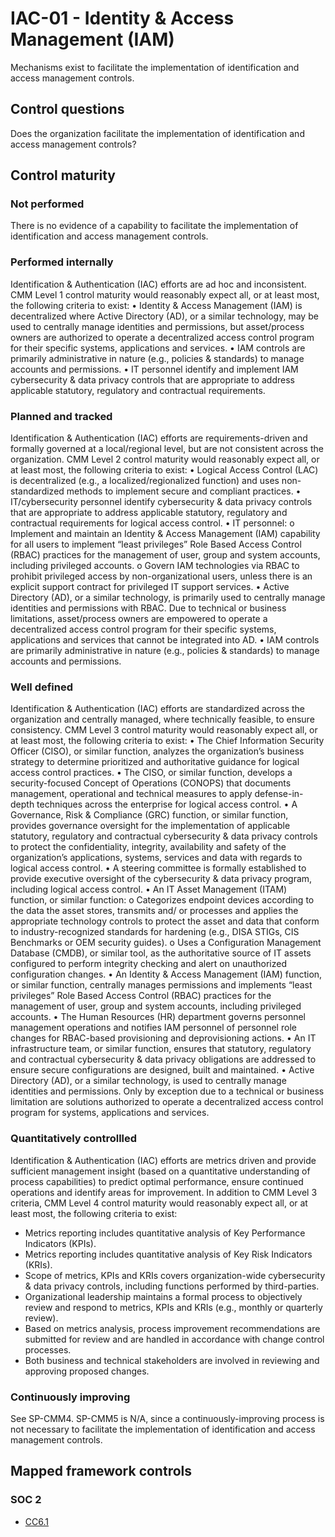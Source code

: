 # IAC-01 - Identity & Access Management (IAM)
Mechanisms exist to facilitate the implementation of identification and access management controls.
## Control questions
Does the organization facilitate the implementation of identification and access management controls?
## Control maturity
### Not performed
There is no evidence of a capability to facilitate the implementation of identification and access management controls.
### Performed internally
Identification & Authentication (IAC) efforts are ad hoc and inconsistent. CMM Level 1 control maturity would reasonably expect all, or at least most, the following criteria to exist:
•	Identity & Access Management (IAM) is decentralized where Active Directory (AD), or a similar technology, may be used to centrally manage identities and permissions, but asset/process owners are authorized to operate a decentralized access control program for their specific systems, applications and services.
•	IAM controls are primarily administrative in nature (e.g., policies & standards) to manage accounts and permissions.
•	IT personnel identify and implement IAM cybersecurity & data privacy controls that are appropriate to address applicable statutory, regulatory and contractual requirements.
### Planned and tracked
Identification & Authentication (IAC) efforts are requirements-driven and formally governed at a local/regional level, but are not consistent across the organization. CMM Level 2 control maturity would reasonably expect all, or at least most, the following criteria to exist:
•	Logical Access Control (LAC) is decentralized (e.g., a localized/regionalized function) and uses non-standardized methods to implement secure and compliant practices.
•	IT/cybersecurity personnel identify cybersecurity & data privacy controls that are appropriate to address applicable statutory, regulatory and contractual requirements for logical access control. 
•	IT personnel:
o	Implement and maintain an Identity & Access Management (IAM) capability for all users to implement “least privileges” Role Based Access Control (RBAC) practices for the management of user, group and system accounts, including privileged accounts.
o	Govern IAM technologies via RBAC to prohibit privileged access by non-organizational users, unless there is an explicit support contract for privileged IT support services.
•	Active Directory (AD), or a similar technology, is primarily used to centrally manage identities and permissions with RBAC. Due to technical or business limitations, asset/process owners are empowered to operate a decentralized access control program for their specific systems, applications and services that cannot be integrated into AD.
•	IAM controls are primarily administrative in nature (e.g., policies & standards) to manage accounts and permissions.
### Well defined
Identification & Authentication (IAC) efforts are standardized across the organization and centrally managed, where technically feasible, to ensure consistency. CMM Level 3 control maturity would reasonably expect all, or at least most, the following criteria to exist:
•	The Chief Information Security Officer (CISO), or similar function, analyzes the organization’s business strategy to determine prioritized and authoritative guidance for logical access control practices.
•	The CISO, or similar function, develops a security-focused Concept of Operations (CONOPS) that documents management, operational and technical measures to apply defense-in-depth techniques across the enterprise for logical access control.
•	A Governance, Risk & Compliance (GRC) function, or similar function, provides governance oversight for the implementation of applicable statutory, regulatory and contractual cybersecurity & data privacy controls to protect the confidentiality, integrity, availability and safety of the organization’s applications, systems, services and data with regards to logical access control.
•	A steering committee is formally established to provide executive oversight of the cybersecurity & data privacy program, including logical access control.
•	An IT Asset Management (ITAM) function, or similar function:
o	Categorizes endpoint devices according to the data the asset stores, transmits and/ or processes and applies the appropriate technology controls to protect the asset and data that conform to industry-recognized standards for hardening (e.g., DISA STIGs, CIS Benchmarks or OEM security guides).
o	Uses a Configuration Management Database (CMDB), or similar tool, as the authoritative source of IT assets configured to perform integrity checking and alert on unauthorized configuration changes.
•	An Identity & Access Management (IAM) function, or similar function, centrally manages permissions and implements “least privileges” Role Based Access Control (RBAC) practices for the management of user, group and system accounts, including privileged accounts.
•	The Human Resources (HR) department governs personnel management operations and notifies IAM personnel of personnel role changes for RBAC-based provisioning and deprovisioning actions.
•	An IT infrastructure team, or similar function, ensures that statutory, regulatory and contractual cybersecurity & data privacy obligations are addressed to ensure secure configurations are designed, built and maintained.
•	Active Directory (AD), or a similar technology, is used to centrally manage identities and permissions. Only by exception due to a technical or business limitation are solutions authorized to operate a decentralized access control program for systems, applications and services.
### Quantitatively controllled
Identification & Authentication (IAC) efforts are metrics driven and provide sufficient management insight (based on a quantitative understanding of process capabilities) to predict optimal performance, ensure continued operations and identify areas for improvement. In addition to CMM Level 3 criteria, CMM Level 4 control maturity would reasonably expect all, or at least most, the following criteria to exist:
- 	Metrics reporting includes quantitative analysis of Key Performance Indicators (KPIs).
- 	Metrics reporting includes quantitative analysis of Key Risk Indicators (KRIs).
- 	Scope of metrics, KPIs and KRIs covers organization-wide cybersecurity & data privacy controls, including functions performed by third-parties.
- 	Organizational leadership maintains a formal process to objectively review and respond to metrics, KPIs and KRIs (e.g., monthly or quarterly review).
- 	Based on metrics analysis, process improvement recommendations are submitted for review and are handled in accordance with change control processes.
- 	Both business and technical stakeholders are involved in reviewing and approving proposed changes.
### Continuously improving
See SP-CMM4. SP-CMM5 is N/A, since a continuously-improving process is not necessary to facilitate the implementation of identification and access management controls.
## Mapped framework controls
### SOC 2
- [CC6.1](../soc2/cc61.md)